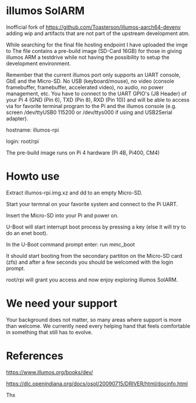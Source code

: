 # illumos SolARM

Inofficial fork of https://github.com/Toasterson/illumos-aarch64-devenv adding wip and artifacts that are not part of the upstream development atm.

While searching for the final file hosting endpoint I have uploaded the imge to 
The file contains a pre-build image (SD-Card 16GB) for those in giving illumos ARM a testdrive while not having the possibility to setup 
the development environment.

Remember that the current illumos port only supports an UART console, GbE and the Micro-SD. No USB (keyboard/mouse), no video (console framebuffer, framebuffer, accelerated video), no audio, no power management, etc. You have to connect to the UART GPIO's (J8 Header) of your Pi 4 (GND (Pin 6), TXD (Pin 8), RXD (Pin 10)) and will be able to access via for favorite terminal program to the Pi and the illumos console (e.g. screen /dev/ttyUSB0 115200 or /dev/ttys000 if using and USB2Serial adapter).

hostname: illumos-rpi

login: root/rpi

The pre-build image runs on Pi 4 hardware (Pi 4B, Pi400, CM4)

# Howto use

Extract illumos-rpi.img.xz and dd to an empty Micro-SD.

Start your termnal on your favorite system and connect to the Pi UART.

Insert the Micro-SD into your Pi and power on.

U-Boot will start interrupt boot process by pressing a key (else it will try to do an enet boot).

In the U-Boot command prompt enter: run mmc_boot

It should start booting from the secondary partiton on the Micro-SD card (zfs) and after a few seconds you should be welcomed with the login prompt.

root/rpi will grant you access and now enjoy exploring illumos SolARM.

# We need your support

Your background does not matter, so many areas where support is more than welcome. We currently need every helping hand that feels comfortable in
something that still has to evolve.

# References

https://www.illumos.org/books/dev/

https://dlc.openindiana.org/docs/osol/20090715/DRIVER/html/docinfo.html

Thx

